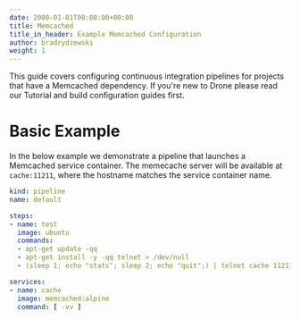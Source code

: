```yaml
---
date: 2000-01-01T00:00:00+00:00
title: Memcached
title_in_header: Example Memcached Configuration
author: bradrydzewski
weight: 1
---
```


This guide covers configuring continuous integration pipelines for projects that have a Memcached dependency. If you're new to Drone please read our Tutorial and build configuration guides first.

# Basic Example

In the below example we demonstrate a pipeline that launches a Memcached service container. The memecache server will be available at `cache:11211`, where the hostname matches the service container name.


```yaml {linenos=table}
kind: pipeline
name: default

steps:
- name: test
  image: ubuntu
  commands:
  - apt-get update -qq
  - apt-get install -y -qq telnet > /dev/null
  - (sleep 1; echo "stats"; sleep 2; echo "quit";) | telnet cache 11211 || true

services:
- name: cache
  image: memcached:alpine
  command: [ -vv ]
```
